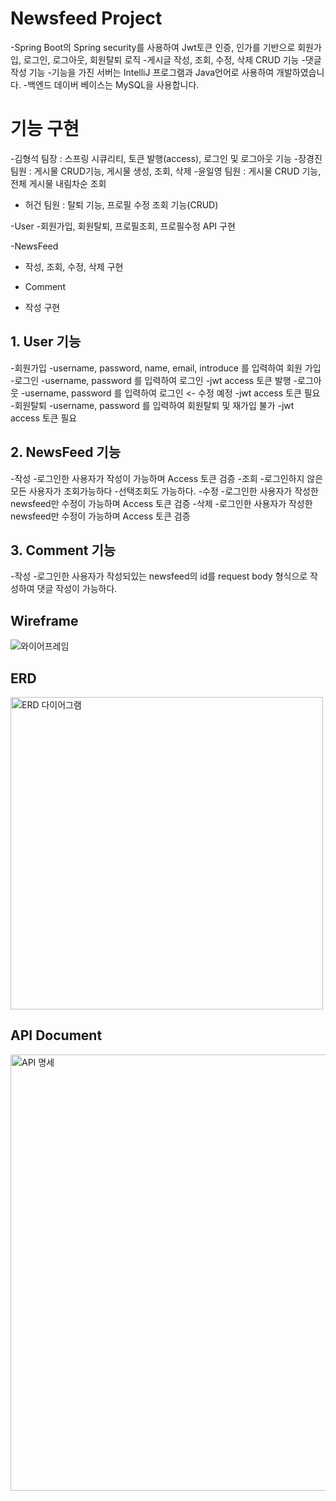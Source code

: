 # Newsfeed Project
  -Spring Boot의 Spring security를 사용하여 Jwt토큰 인증, 인가를 기반으로 회원가입, 로그인, 로그아웃, 회원탈퇴 로직
  -게시글 작성, 조회, 수정, 삭제 CRUD 기능
  -댓글 작성 기능
  -기능을 가진 서버는 IntelliJ 프로그램과 Java언어로 사용하여 개발하였습니다.
  -백엔드 데이버 베이스는 MySQL을 사용합니다.

# 기능 구현
 -김형석 팀장 : 스프링 시큐리티, 토큰 발행(access), 로그인 및 로그아웃 기능
 -장경진 팀원 : 게시물 CRUD기능, 게시물 생성, 조회, 삭제
 -윤일영 팀원 : 게시물 CRUD 기능, 전체 게시물 내림차순 조회
 - 허건  팀원 : 탈퇴 기능, 프로필 수정 조회 기능(CRUD)

-User
 -회원가입, 회원탈퇴, 프로필조회, 프로필수정 API 구현

-NewsFeed
 - 작성, 조회, 수정, 삭제 구현

- Comment
 - 작성 구현

## 1. User 기능
-회원가입
 -username, password, name, email, introduce 를 입력하여 회원 가입
-로그인
 -username, password 를 입력하여 로그인
 -jwt access 토큰 발행
-로그아웃
 -username, password 를 입력하여 로그인 <- 수정 예정
 -jwt access 토큰 필요
-회원탈퇴
 -username, password 를 입력하여 회원탈퇴 및 재가입 불가
 -jwt access 토큰 필요
## 2. NewsFeed 기능
-작성
 -로그인한 사용자가 작성이 가능하며 Access 토큰 검증
-조회
 -로그인하지 않은 모든 사용자가 조회가능하다
 -선택조회도 가능하다. 
-수정
 -로그인한 사용자가 작성한 newsfeed만 수정이 가능하며 Access 토큰 검증
-삭제
 -로그인한 사용자가 작성한 newsfeed만 수정이 가능하며 Access 토큰 검증
## 3. Comment 기능
-작성
 -로그인한 사용자가 작성되있는 newsfeed의 id를 request body 형식으로 작성하여 댓글 작성이 가능하다.

##  Wireframe
![와이어프레임](https://github.com/Hyungs0703/NewSfeed/assets/165638682/8c45c1f2-383c-4555-a976-75d2119385f2)

##  ERD
<img width="500" alt="ERD 다이어그램" src="https://github.com/Hyungs0703/NewSfeed/assets/165638682/3bb4cd90-b0fc-4c71-8cad-6d2842aa2d10">

##  API Document
<img width="698" alt="API 명세" src="https://github.com/Hyungs0703/NewSfeed/assets/165638682/f35d9ebb-87ec-4c56-841e-245169dc312d">
